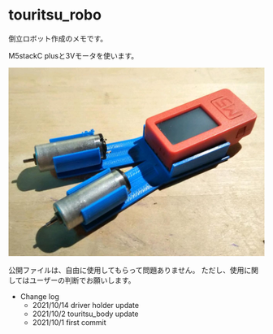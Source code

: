 # touritsu_robo

倒立ロボット作成のメモです。

M5stackC plusと3Vモータを使います。

![全体イメージ](/images/body.jpg)

公開ファイルは、自由に使用してもらって問題ありません。
ただし、使用に関してはユーザーの判断でお願いします。

- Change log
    - 2021/10/14 driver holder update
    - 2021/10/2 touritsu_body update
    - 2021/10/1 first commit
